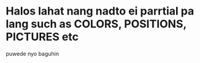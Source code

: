 # Halos lahat nang nadto ei parrtial pa lang such as COLORS, POSITIONS, PICTURES etc
puwede nyo baguhin 
